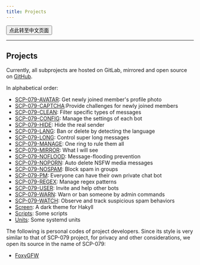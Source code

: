 ```yaml
---
title: Projects
---
```


<button onmouseover="PlaySound('totop1')" onmouseout="StopSound('totop1')" onclick="window.location.href = '/projects-zh/';" class="zh">点此转至中文页面</button>

---

## Projects

Currently, all subprojects are hosted on GitLab, mirrored and open source on [GitHub](https://github.com/scp-079).

In alphabetical order:

- [SCP-079-AVATAR](https://github.com/scp-079/scp-079-avatar): Get newly joined member's profile photo
- [SCP-079-CAPTCHA](https://github.com/scp-079/scp-079-captcha):Provide challenges for newly joined members
- [SCP-079-CLEAN](https://github.com/scp-079/scp-079-clean): Filter specific types of messages
- [SCP-079-CONFIG](https://github.com/scp-079/scp-079-config): Manage the settings of each bot
- [SCP-079-HIDE](https://github.com/scp-079/scp-079-hide): Hide the real sender
- [SCP-079-LANG](https://github.com/scp-079/scp-079-lang): Ban or delete by detecting the language
- [SCP-079-LONG](https://github.com/scp-079/scp-079-long): Control super long messages
- [SCP-079-MANAGE](https://github.com/scp-079/scp-079-manage): One ring to rule them all
- [SCP-079-MIRROR](https://github.com/scp-079/scp-079-mirror): What I will see
- [SCP-079-NOFLOOD](https://github.com/scp-079/scp-079-noflood): Message-flooding prevention
- [SCP-079-NOPORN](https://github.com/scp-079/scp-079-noporn): Auto delete NSFW media messages
- [SCP-079-NOSPAM](https://github.com/scp-079/scp-079-nospam): Block spam in groups
- [SCP-079-PM](https://github.com/scp-079/scp-079-pm): Everyone can have their own private chat bot
- [SCP-079-REGEX](https://github.com/scp-079/scp-079-regex): Manage regex patterns
- [SCP-079-USER](https://github.com/scp-079/scp-079-user): Invite and help other bots
- [SCP-079-WARN](https://github.com/scp-079/scp-079-warn): Warn or ban someone by admin commands
- [SCP-079-WATCH](https://github.com/scp-079/scp-079-watch): Observe and track suspicious spam behaviors
- [Screen](https://github.com/scp-079/screen): A dark theme for Hakyll
- [Scripts](https://github.com/scp-079/scripts): Some scripts
- [Units](https://github.com/scp-079/units): Some systemd units

The following is personal codes of project developers. Since its style is very similar to that of SCP-079 project, for privacy and other considerations, we open its source in the name of SCP-079:

- [FoxyGFW](https://github.com/scp-079/foxygfw)

<audio src="/audio/page/projects.ogg" autoplay></audio>
